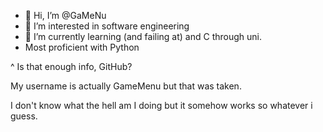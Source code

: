 - 👋 Hi, I’m @GaMeNu
- 👀 I’m interested in software engineering
- 🌱 I’m currently learning (and failing at) and C through uni.
- Most proficient with Python

^ Is that enough info, GitHub?

My username is actually GameMenu but that was taken.

I don't know what the hell am I doing but it somehow works so whatever i guess.

<!---
GaMeNu/GaMeNu is a ✨ special ✨ repository because its `README.md` (this file) appears on your GitHub profile.
You can click the Preview link to take a look at your changes.
--->
